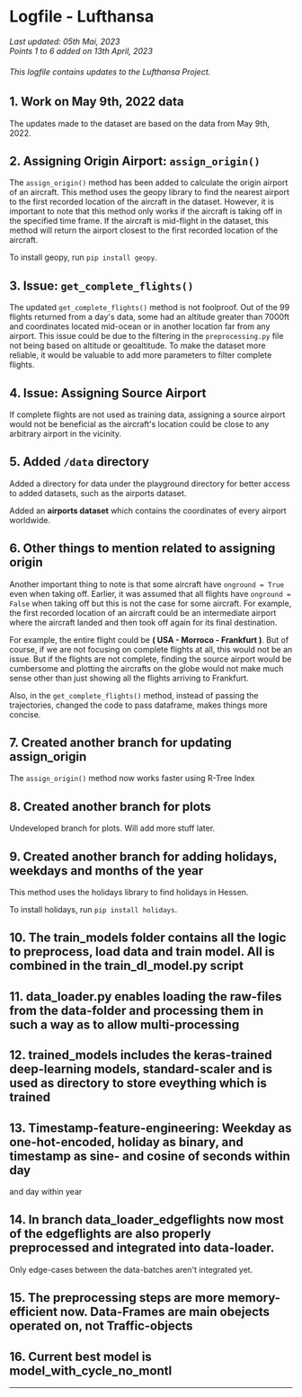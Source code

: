 # Logfile - Lufthansa

*Last updated: 05th Mai, 2023*\
*Points 1 to 6 added on 13th April, 2023*

###### This logfile contains updates to the Lufthansa Project.

## 1. Work on May 9th, 2022 data
The updates made to the dataset are based on the data from May 9th, 2022.

## 2. Assigning Origin Airport: `assign_origin()`
The `assign_origin()` method has been added to calculate the origin airport of an aircraft. This method uses the geopy library to find the nearest airport to the first recorded location of the aircraft in the dataset. However, it is important to note that this method only works if the aircraft is taking off in the specified time frame. If the aircraft is mid-flight in the dataset, this method will return the airport closest to the first recorded location of the aircraft.

To install geopy, run `pip install geopy`.

## 3. Issue: `get_complete_flights()`
The updated `get_complete_flights()` method is not foolproof. Out of the 99 flights returned from a day's data, some had an altitude greater than 7000ft and coordinates located mid-ocean or in another location far from any airport. This issue could be due to the filtering in the `preprocessing.py` file not being based on altitude or geoaltitude. To make the dataset more reliable, it would be valuable to add more parameters to filter complete flights.

## 4. Issue: Assigning Source Airport
If complete flights are not used as training data, assigning a source airport would not be beneficial as the aircraft's location could be close to any arbitrary airport in the vicinity.

## 5. Added `/data` directory 
Added a directory for data under the playground directory for better access to added datasets, such as the airports dataset.

Added an **airports dataset** which contains the coordinates of every airport worldwide.

## 6. Other things to mention related to assigning origin
Another important thing to note is that some aircraft have `onground = True` even when taking off. Earlier, it was assumed that all flights have `onground = False` when taking off but this is not the case for some aircraft. For example, the first recorded location of an aircraft could be an intermediate airport where the aircraft landed and then took off again for its final destination. 

For example, the entire flight could be **( USA - Morroco - Frankfurt )**.  But of course, if we are not focusing on complete flights at all, this would not be an issue. But if the flights are not complete, finding the source airport would be cumbersome and plotting the aircrafts on the globe would not make much sense other than just showing all the flights arriving to Frankfurt.   

Also, in the `get_complete_flights()` method, instead of passing the trajectories, changed the code to pass dataframe, makes things more concise. 

## 7. Created another branch for updating assign_origin
The ``assign_origin()`` method now works faster using R-Tree Index

## 8. Created another branch for plots
Undeveloped branch for plots. Will add more stuff later.

## 9. Created another branch for adding holidays, weekdays and months of the year
This method uses the holidays library to find holidays in Hessen.

To install holidays, run `pip install holidays`.

## 10. The train_models folder contains all the logic to preprocess, load data and train model. All is combined in the train_dl_model.py script

## 11. data_loader.py enables loading the raw-files from the data-folder and processing them in such a way as to allow multi-processing

## 12. trained_models includes the keras-trained deep-learning models, standard-scaler and is used as directory to store eveything which is trained

## 13. Timestamp-feature-engineering: Weekday as one-hot-encoded, holiday as binary, and timestamp as sine- and cosine of seconds within day
and day within year 

## 14. In branch data_loader_edgeflights now most of the edgeflights are also properly preprocessed and integrated into data-loader. 
Only edge-cases between the data-batches aren't integrated yet.

## 15. The preprocessing steps are more memory-efficient now. Data-Frames are main obejects operated on, not Traffic-objects

## 16. Current best model is model_with_cycle_no_montl



---

